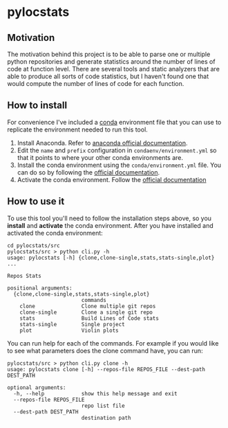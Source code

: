 # pylocstats
## Motivation
The motivation behind this project is to be able to parse one or multiple python repositories and generate statistics around the number of lines of code at function level. There are several tools and static analyzers that are able to produce all sorts of code statistics, but I haven't found one that would compute the number of lines of code for each function.

## How to install
For convenience I've included a [conda](https://www.anaconda.com/) environment file that you can use to replicate the environment needed to run this tool.

1. Install Anaconda. Refer to [anaconda official documentation](https://docs.anaconda.com/anaconda/install/).
2. Edit the ```name``` and ```prefix``` configuration in ```condaenv/environment.yml``` so that it points to where your other conda environments are.
3. Install the conda environment using the ```conda/environment.yml``` file. You can do so by following the [official documentation](https://docs.conda.io/projects/conda/en/latest/user-guide/tasks/manage-environments.html#creating-an-environment-from-an-environment-yml-file).
4. Activate the conda environment. Follow the [official documentation](https://docs.conda.io/projects/conda/en/latest/user-guide/tasks/manage-environments.html#activating-an-environment)

## How to use it
To use this tool you'll need to follow the installation steps above, so you **install** and **activate** the conda environment.
After you have installed and activated the conda environment:
```
cd pylocstats/src
pylocstats/src > python cli.py -h
usage: pylocstats [-h] {clone,clone-single,stats,stats-single,plot} ...

Repos Stats

positional arguments:
  {clone,clone-single,stats,stats-single,plot}
                        commands
    clone               Clone multiple git repos
    clone-single        Clone a single git repo
    stats               Build Lines of Code stats
    stats-single        Single project
    plot                Violin plots
```

You can run help for each of the commands. For example if you would like to see what parameters does the clone command have, you can run:

```
pylocstats/src > python cli.py clone -h
usage: pylocstats clone [-h] --repos-file REPOS_FILE --dest-path DEST_PATH

optional arguments:
  -h, --help            show this help message and exit
  --repos-file REPOS_FILE
                        repo list file
  --dest-path DEST_PATH
                        destination path
```
